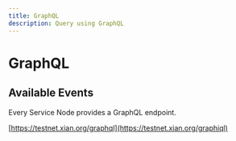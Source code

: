```yaml
---
title: GraphQL
description: Query using GraphQL
---
```


# GraphQL

## Available Events

Every Service Node provides a GraphQL endpoint.

[https://testnet.xian.org/graphql](https://testnet.xian.org/graphiql)

